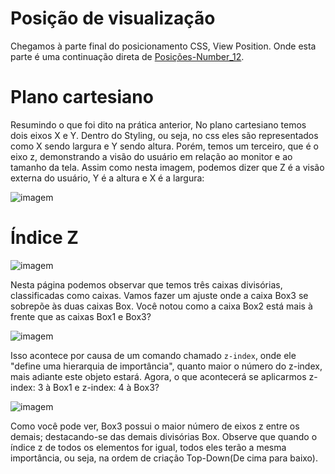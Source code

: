 # Posição de visualização
Chegamos à parte final do posicionamento CSS, View Position. Onde esta parte é uma continuação direta de [Posições-Number_12](https://github.com/Karlos-Eduardo-Mrqs/Construction-Html-Css-Javascript/blob/Test/Estilizacao-Css/Modulo%205%20-%20(Posi%C3%A7%C3%B5es)/Poses-N%C3%BAmero_12/Poses.md).
# Plano cartesiano
Resumindo o que foi dito na prática anterior, No plano cartesiano temos dois eixos X e Y. Dentro do Styling, ou seja, no css eles são representados como X sendo largura e Y sendo altura. Porém, temos um terceiro, que é o eixo z, demonstrando a visão do usuário em relação ao monitor e ao tamanho da tela. Assim como nesta imagem, podemos dizer que Z é a visão externa do usuário, Y é a altura e X é a largura:

![imagem](https://github.com/user-attachments/assets/83e7933c-fe6a-4d63-8f19-b2a481d992be)

# Índice Z
![imagem](https://github.com/user-attachments/assets/d09cd865-4941-4df2-9a02-fc3ed7bf7a91)

Nesta página podemos observar que temos três caixas divisórias, classificadas como caixas. Vamos fazer um ajuste onde a caixa Box3 se sobrepõe às duas caixas Box. Você notou como a caixa Box2 está mais à frente que as caixas Box1 e Box3?

![imagem](https://github.com/user-attachments/assets/5d969c5f-d953-4fdb-b28f-a111a20c42fd)

Isso acontece por causa de um comando chamado ``z-index``, onde ele "define uma hierarquia de importância", quanto maior o número do z-index, mais adiante este objeto estará. Agora, o que acontecerá se aplicarmos z-index: 3 à Box1 e z-index: 4 à Box3?

![imagem](https://github.com/user-attachments/assets/b399590f-8579-48da-8508-dce9932b3a33)

Como você pode ver, Box3 possui o maior número de eixos z entre os demais; destacando-se das demais divisórias Box. Observe que quando o índice z de todos os elementos for igual, todos eles terão a mesma importância, ou seja, na ordem de criação Top-Down(De cima para baixo).
